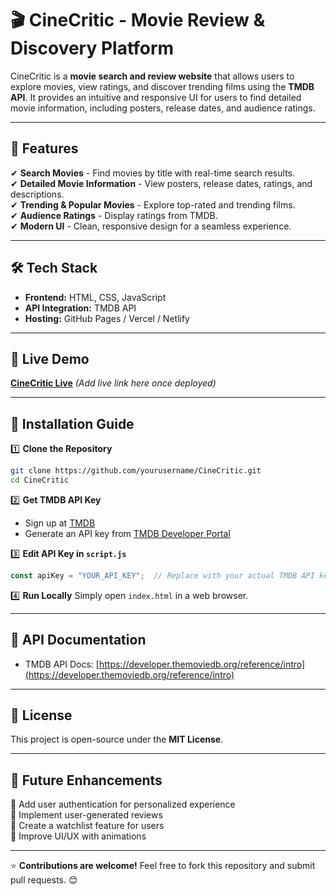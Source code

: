 # 🎬 CineCritic - Movie Review & Discovery Platform

CineCritic is a **movie search and review website** that allows users to explore movies, view ratings, and discover trending films using the **TMDB API**. It provides an intuitive and responsive UI for users to find detailed movie information, including posters, release dates, and audience ratings.

---

## 🚀 Features

✔ **Search Movies** - Find movies by title with real-time search results.  
✔ **Detailed Movie Information** - View posters, release dates, ratings, and descriptions.  
✔ **Trending & Popular Movies** - Explore top-rated and trending films.  
✔ **Audience Ratings** - Display ratings from TMDB.  
✔ **Modern UI** - Clean, responsive design for a seamless experience.  

---

## 🛠 Tech Stack

- **Frontend:** HTML, CSS, JavaScript  
- **API Integration:** TMDB API  
- **Hosting:** GitHub Pages / Vercel / Netlify  

---

## 📌 Live Demo
[**CineCritic Live**](#) *(Add live link here once deployed)*  

---

## 🔧 Installation Guide

1️⃣ **Clone the Repository**
```sh
git clone https://github.com/yourusername/CineCritic.git
cd CineCritic
```

2️⃣ **Get TMDB API Key**
- Sign up at [TMDB](https://www.themoviedb.org/signup)  
- Generate an API key from [TMDB Developer Portal](https://developer.themoviedb.org/reference/intro)  

3️⃣ **Edit API Key in `script.js`**
```javascript
const apiKey = "YOUR_API_KEY";  // Replace with your actual TMDB API key
```

4️⃣ **Run Locally**
Simply open `index.html` in a web browser.

---

## 📌 API Documentation
- TMDB API Docs: [https://developer.themoviedb.org/reference/intro](https://developer.themoviedb.org/reference/intro)

---

## 📜 License
This project is open-source under the **MIT License**.

---

## 🎯 Future Enhancements
🔹 Add user authentication for personalized experience  
🔹 Implement user-generated reviews  
🔹 Create a watchlist feature for users  
🔹 Improve UI/UX with animations  

---

⭐ **Contributions are welcome!** Feel free to fork this repository and submit pull requests. 😊

